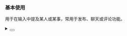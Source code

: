 ### 基本使用

用于在输入中提及某人或某事，常用于发布、聊天或评论功能。

<div class="cell-demo vp-raw">
  <yc-space
    direction="vertical"
    size="large"
    style="width: 100%">
    <yc-mention
      v-model="value"
      :data="['Bytedance', 'Bytedesign', 'Bytenumner']"
      placeholder="enter something" />
    <yc-mention
      v-model="text"
      :data="['Bytedance', 'Bytedesign', 'Bytenumner']"
      type="textarea"
      placeholder="enter something" />
  </yc-space>
</div>

<script setup>
import { ref } from 'vue';
const value = ref('');
const text = ref('');
</script>

<details>
<summary>
 <button class="code-btn"  >
    <icon-code />
 </button>
</summary>

```vue
<template>
  <yc-space
    direction="vertical"
    size="large"
    style="width: 100%">
    <yc-mention
      v-model="value"
      :data="['Bytedance', 'Bytedesign', 'Bytenumner']"
      placeholder="enter something" />
    <yc-mention
      v-model="text"
      :data="['Bytedance', 'Bytedesign', 'Bytenumner']"
      type="textarea"
      placeholder="enter something" />
  </yc-space>
</template>

<script setup>
import { ref } from 'vue';
const value = ref('');
const text = ref('');
</script>
```

</details>
